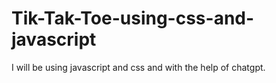 # Tik-Tak-Toe-using-css-and-javascript
I will be using javascript and css and with the help of chatgpt.
